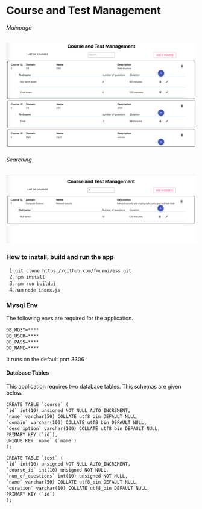 # Course and Test Management

###### Mainpage

![Homepage](/images/mainpage.png)

###### Searching

![Search](/images/search.png)

### How to install, build and run the app

1. `git clone https://github.com/fmunni/ess.git`
2. `npm install`
3. `npm run buildui`
4. run `node index.js`

### Mysql Env

The following envs are required for the application.

```
DB_HOST=****
DB_USER=****
DB_PASS=****
DB_NAME=****
```

It runs on the default port 3306

#### Database Tables

This application requires two database tables. This schemas are given below.

```
CREATE TABLE `course` (
`id` int(10) unsigned NOT NULL AUTO_INCREMENT,
`name` varchar(50) COLLATE utf8_bin DEFAULT NULL,
`domain` varchar(100) COLLATE utf8_bin DEFAULT NULL,
`description` varchar(100) COLLATE utf8_bin DEFAULT NULL,
PRIMARY KEY (`id`),
UNIQUE KEY `name` (`name`)
);
```

```
CREATE TABLE `test` (
`id` int(10) unsigned NOT NULL AUTO_INCREMENT,
`course_id` int(10) unsigned NOT NULL,
`num_of_questions` int(10) unsigned NOT NULL,
`name` varchar(50) COLLATE utf8_bin DEFAULT NULL,
`duration` varchar(10) COLLATE utf8_bin DEFAULT NULL,
PRIMARY KEY (`id`)
);
```
